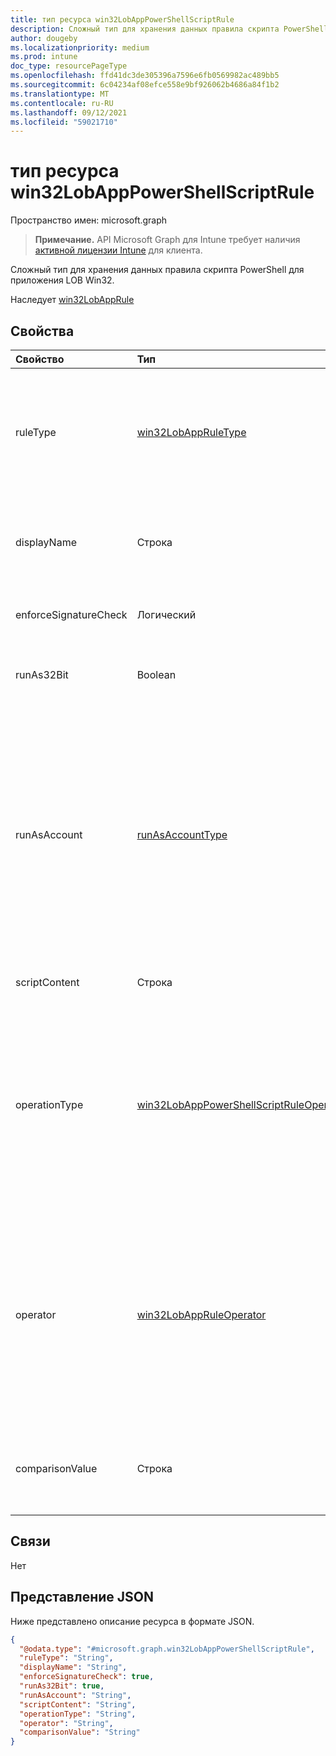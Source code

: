 ```yaml
---
title: тип ресурса win32LobAppPowerShellScriptRule
description: Сложный тип для хранения данных правила скрипта PowerShell для приложения LOB Win32.
author: dougeby
ms.localizationpriority: medium
ms.prod: intune
doc_type: resourcePageType
ms.openlocfilehash: ffd41dc3de305396a7596e6fb0569982ac489bb5
ms.sourcegitcommit: 6c04234af08efce558e9bf926062b4686a84f1b2
ms.translationtype: MT
ms.contentlocale: ru-RU
ms.lasthandoff: 09/12/2021
ms.locfileid: "59021710"
---
```

# <a name="win32lobapppowershellscriptrule-resource-type"></a>тип ресурса win32LobAppPowerShellScriptRule

Пространство имен: microsoft.graph

> **Примечание.** API Microsoft Graph для Intune требует наличия [активной лицензии Intune](https://go.microsoft.com/fwlink/?linkid=839381) для клиента.

Сложный тип для хранения данных правила скрипта PowerShell для приложения LOB Win32.


Наследует [win32LobAppRule](../resources/intune-apps-win32lobapprule.md)

## <a name="properties"></a>Свойства
|Свойство|Тип|Описание|
|:---|:---|:---|
|ruleType|[win32LobAppRuleType](../resources/intune-apps-win32lobappruletype.md)|Тип правила, указывающий цель правила. Унаследованный от [win32LobAppRule](../resources/intune-apps-win32lobapprule.md). Возможные значения: `detection`, `requirement`.|
|displayName|Строка|Имя отображения правила. Не укажите это значение, если правило используется для обнаружения.|
|enforceSignatureCheck|Логический|Значение, указывающее, выполняется ли проверка подписи.|
|runAs32Bit|Boolean|Значение, указывающее, должен ли скрипт работать как 32-битный.|
|runAsAccount|[runAsAccountType](../resources/intune-apps-runasaccounttype.md)|Контекст выполнения сценария. Не укажите это значение, если правило используется для обнаружения. Правила обнаружения скриптов будут работать в том же контексте, что и контекст установки связанного приложения. Возможные значения: `system`, `user`.|
|scriptContent|Строка|Содержимое скрипта с кодом base64.|
|operationType|[win32LobAppPowerShellScriptRuleOperationType](../resources/intune-apps-win32lobapppowershellscriptruleoperationtype.md)|Тип операции сравнения вывода скрипта. Используйте NotConfigured (значение по умолчанию), если правило используется для обнаружения. Возможные значения: `notConfigured`, `string`, `dateTime`, `integer`, `float`, `version`, `boolean`.|
|operator|[win32LobAppRuleOperator](../resources/intune-apps-win32lobappruleoperator.md)|Оператор вывода скрипта. Используйте NotConfigured (значение по умолчанию), если правило используется для обнаружения. Возможные значения: `notConfigured`, `equal`, `notEqual`, `greaterThan`, `greaterThanOrEqual`, `lessThan`, `lessThanOrEqual`.|
|comparisonValue|Строка|Значение сравнения вывода скрипта. Не укажите значение, если правило используется для обнаружения.|

## <a name="relationships"></a>Связи
Нет

## <a name="json-representation"></a>Представление JSON
Ниже представлено описание ресурса в формате JSON.
<!-- {
  "blockType": "resource",
  "@odata.type": "microsoft.graph.win32LobAppPowerShellScriptRule"
}
-->
``` json
{
  "@odata.type": "#microsoft.graph.win32LobAppPowerShellScriptRule",
  "ruleType": "String",
  "displayName": "String",
  "enforceSignatureCheck": true,
  "runAs32Bit": true,
  "runAsAccount": "String",
  "scriptContent": "String",
  "operationType": "String",
  "operator": "String",
  "comparisonValue": "String"
}
```




